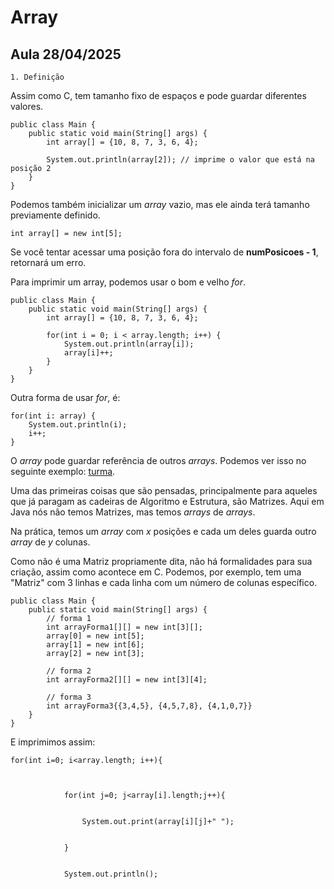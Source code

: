 # Array

## Aula 28/04/2025

    1. Definição

Assim como C, tem tamanho fixo de espaços e pode guardar diferentes valores.

```(java)
public class Main {
    public static void main(String[] args) {
        int array[] = {10, 8, 7, 3, 6, 4};

        System.out.println(array[2]); // imprime o valor que está na posição 2
    }
}
```

Podemos também inicializar um _array_ vazio, mas ele ainda terá tamanho previamente definido.

```(java)
int array[] = new int[5];
```

Se você tentar acessar uma posição fora do intervalo de **numPosicoes - 1**, retornará um erro.

Para imprimir um array, podemos usar o bom e velho _for_.

```(java)
public class Main {
    public static void main(String[] args) {
        int array[] = {10, 8, 7, 3, 6, 4};

        for(int i = 0; i < array.length; i++) {
            System.out.println(array[i]);
            array[i]++;
        }
    }
}
```

Outra forma de usar _for_, é:

```(java)
for(int i: array) {
    System.out.println(i);
    i++;
}
```

O _array_ pode guardar referência de outros _arrays_. Podemos ver isso no seguinte exemplo: [turma](exemplo2/view/Main.java).

Uma das primeiras coisas que são pensadas, principalmente para aqueles que já paragam as cadeiras de Algoritmo e Estrutura, são Matrizes. Aqui em Java nós não temos Matrizes, mas temos _arrays_ de _arrays_.

Na prática, temos um _array_ com _x_ posições e cada um deles guarda outro _array_ de _y_ colunas.

Como não é uma Matriz propriamente dita, não há formalidades para sua criação, assim como acontece em C. Podemos, por exemplo, tem uma "Matriz" com 3 linhas e cada linha com um número de colunas específico.

```(java)
public class Main {
    public static void main(String[] args) {
        // forma 1
        int arrayForma1[][] = new int[3][];
        array[0] = new int[5];
        array[1] = new int[6];
        array[2] = new int[3];

        // forma 2
        int arrayForma2[][] = new int[3][4];

        // forma 3
        int arrayForma3{{3,4,5}, {4,5,7,8}, {4,1,0,7}}
    }
}
```

E imprimimos assim:

```(java)
for(int i=0; i<array.length; i++){

 

            for(int j=0; j<array[i].length;j++){
 

                System.out.print(array[i][j]+" ");
 

            }
 

            System.out.println();
```
